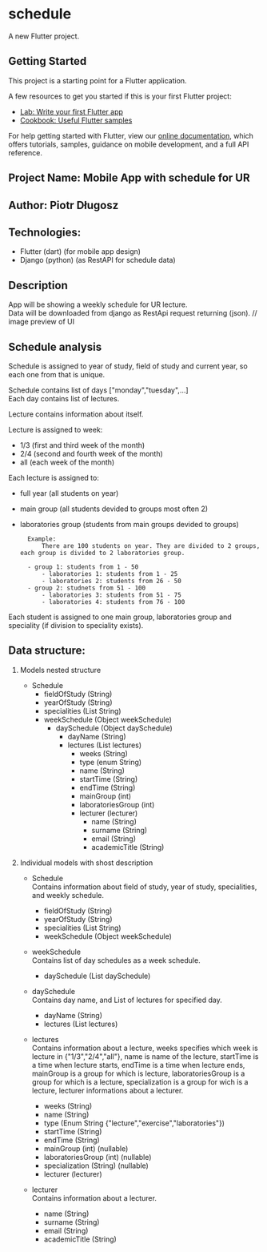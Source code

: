 # schedule

A new Flutter project.

## Getting Started

This project is a starting point for a Flutter application.

A few resources to get you started if this is your first Flutter project:

- [Lab: Write your first Flutter app](https://flutter.dev/docs/get-started/codelab)
- [Cookbook: Useful Flutter samples](https://flutter.dev/docs/cookbook)

For help getting started with Flutter, view our
[online documentation](https://flutter.dev/docs), which offers tutorials,
samples, guidance on mobile development, and a full API reference.

## Project Name: Mobile App with schedule for UR
## Author: Piotr Długosz

## Technologies: 
- Flutter (dart) (for mobile app design)
- Django (python) (as RestAPI for schedule data)

## Description
App will be showing a weekly schedule for UR lecture.  
Data will be downloaded from django as RestApi request returning (json).
// image preview of UI

## Schedule analysis
Schedule is assigned to year of study, field of study and current year, so each one from that is unique.
    
Schedule contains list of days ["monday","tuesday",...]  
Each day contains list of lectures.

Lecture contains information about itself.

Lecture is assigned to week:  
- 1/3 (first and third week of the month)  
- 2/4 (second and fourth week of the month)  
- all (each week of the month)  

Each lecture is assigned to:  
- full year (all students on year)
- main group (all students devided to groups most often 2)
- laboratories group (students from main groups devided to groups)

        Example:
            There are 100 students on year. They are divided to 2 groups, each group is divided to 2 laboratories group.

        - group 1: students from 1 - 50
            - laboratories 1: students from 1 - 25
            - laboratories 2: students from 26 - 50
        - group 2: studnets from 51 - 100
            - laboratories 3: students from 51 - 75
            - laboratories 4: students from 76 - 100

Each student is assigned to one main group, laboratories group and speciality (if division to speciality exists).

## Data structure:
1. Models nested structure
    - Schedule 
        - fieldOfStudy (String)
        - yearOfStudy (String)
        - specialities (List String)
        - weekSchedule (Object weekSchedule)
            - daySchedule (Object daySchedule)
                - dayName (String)
                - lectures (List lectures)
                    - weeks (String)
                    - type (enum String)
                    - name (String)
                    - startTime (String)
                    - endTime (String)
                    - mainGroup (int)
                    - laboratoriesGroup (int)
                    - lecturer (lecturer)
                        - name (String)
                        - surname (String)
                        - email (String)
                        - academicTitle (String)
1. Individual models with shost description
    
    - Schedule  
         Contains information about field of study, year of study, specialities,
         and weekly schedule.
        - fieldOfStudy (String)
        - yearOfStudy (String)
        - specialities (List String)
        - weekSchedule (Object weekSchedule)

    - weekSchedule  
        Contains list of day schedules as a week schedule.
        - daySchedule (List daySchedule)

    - daySchedule  
        Contains day name, and List of lectures for specified day.
        - dayName (String)
        - lectures (List lectures)

    - lectures  
        Contains information about a lecture, weeks specifies which week is lecture in {"1/3","2/4","all"}, name is name of the lecture, startTime is a time when lecture starts, endTime is a time when lecture ends, mainGroup is a group for which is lecture, laboratoriesGroup is a group for which is a lecture, specialization is a group for wich is a lecture, lecturer informations about a lecturer.
        - weeks (String)
        - name (String)
        - type (Enum String {"lecture","exercise","laboratories"})
        - startTime (String)
        - endTime (String)
        - mainGroup (int) (nullable)
        - laboratoriesGroup (int) (nullable)
        - specialization (String) (nullable)
        - lecturer (lecturer)
    
    - lecturer  
        Contains information about a lecturer.
        - name (String)
        - surname (String)
        - email (String)
        - academicTitle (String)
